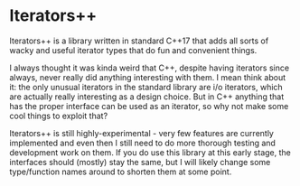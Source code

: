 # Iterators++

Iterators++ is a library written in standard C++17 that adds all sorts of wacky and useful iterator types that do fun and convenient things.

I always thought it was kinda weird that C++, despite having iterators since always, never really did anything interesting with them. I mean think about it: the only unusual iterators in the standard library are i/o iterators, which are actually really interesting as a design choice. But in C++ anything that has the proper interface can be used as an iterator, so why not make some cool things to exploit that?

Iterators++ is still highly-experimental - very few features are currently implemented and even then I still need to do more thorough testing and development work on them. If you do use this library at this early stage, the interfaces should (mostly) stay the same, but I will likely change some type/function names around to shorten them at some point.